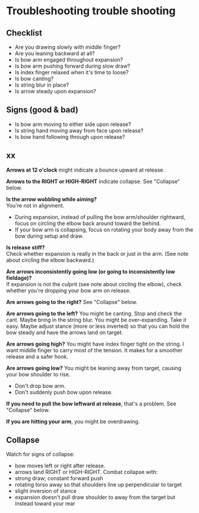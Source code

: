 # Troubleshooting trouble shooting

## Checklist

- Are you drawing slowly with middle finger?
- Are you leaning backward at all?
- Is bow arm engaged throughout expansion?
- Is bow arm pushing forward during slow draw?
- Is index finger relaxed when it's time to loose?
- Is bow canting?
- Is string blur in place?
- Is arrow steady upon expansion?

## Signs (good & bad)

- Is bow arm moving to either side upon release?
- Is string hand moving away from face upon release?
- Is bow hand following through upon release?

## xx

**Arrows at 12 o'clock** might indicate a bounce upward at release.

**Arrows to the RIGHT or HIGH-RIGHT** indicate collapse. See "Collapse" below.

**Is the arrow wobbling while aiming?**\
You're not in alignment.
* During expansion, instead of pulling the bow arm/shoulder rightward, focus on circling the elbow back around toward the behind.
* If your bow arm is collapsing, focus on rotating your body away from the bow during setup and draw.

**Is release stiff?**\
Check whether expansion is really in the back or just in the arm. (See note about circling the elbow backward.)

**Are arrows inconsistently going low (or going to inconsistently low fieldage)?**\
If expansion is not the culprit (see note about circling the elbow), check whether you're dropping your bow arm on release.

**Are arrows going to the right?**
See "Collapse" below.

**Are arrows going to the left?**
You might be canting. Stop and check the cant. Maybe bring in the string blur.
You might be over-expanding. Take it easy. Maybe adjust stance (more or less inverted) so that you can hold the bow steady and have the arrows land on target.

**Are arrows going high?** You might have index finger tight on the string. I want middle finger to carry most of the tension. It makes for a smoother release and a safer hook.

**Are arrows going low?** You might be leaning away from target, causing your bow shoulder to rise.
- Don't drop bow arm.
- Don't suddenly push bow upon release.

**If you need to pull the bow leftward at release**, that's a problem. See "Collapse" below.

**If you are hitting your arm**, you might be overdrawing.

## Collapse
Watch for signs of collapse:
- bow moves left or right after release.
- arrows land RIGHT or HIGH-RIGHT.
Combat collapse with:
- strong draw; constant forward push
- rotating torso away so that shoulders line up perpendicular to target
- slight inversion of stance
- expansion doesn't pull draw shoulder to away from the target but instead toward your rear
